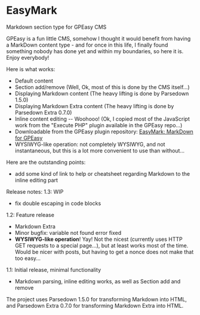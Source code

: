 # EasyMark
Markdown section type for GPEasy CMS

GPEasy is a fun little CMS, somehow I thought it would benefit from having a MarkDown content type - and for once in this life, I finally found something nobody has done yet and within my boundaries, so here it is. Enjoy everybody!

Here is what works:
 * Default content
 * Section add/remove (Well, Ok, most of this is done by the CMS itself...)
 * Displaying Markdown content (The heavy lifting is done by Parsedown 1.5.0)
 * Displaying Markdown Extra content (The heavy lifting is done by Parsedown Extra 0.7.0)
 * Inline content editing -- Woohooo! (Ok, I copied most of the JavaScript work from the "Execute PHP" plugin available in the GPEasy repo...)
 * Downloadable from the GPEasy plugin repository: [EasyMark: MarkDown for GPEasy](http://gpeasy.com/Plugins/301_EasyMark_MarkDown_for_GPEasy)
 * WYSIWYG-like operation: not completely WYSIWYG, and not instantaneous, but this is a lot more convenient to use than without...

Here are the outstanding points:
 * add some kind of link to help or cheatsheet regarding Markdown to the inline editing part

Release notes:
1.3: WIP
 * fix double escaping in code blocks

1.2: Feature release
 * Markdown Extra
 * Minor bugfix: variable not found error fixed
 * **WYSIWYG-like operation**! Yay! Not the nicest (currently uses HTTP GET requests to a special page...), but at least works most of the time. Would be nicer with posts, but having to get a nonce does not make that too easy...
 
1.1: Initial release, minimal functionality
 * Markdown parsing, inline editing works, as well as Section add and remove
  
The project uses Parsedown 1.5.0 for transforming Markdown into HTML, and Parsedown Extra 0.7.0 for transforming Markdown Extra into HTML.